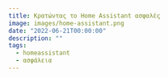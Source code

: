 ```yaml
---
title: Κρατώντας το Home Assistant ασφαλές
image: images/home-assistant.png
date: "2022-06-21T00:00:00"
description: ""
tags:
  - homeassistant
  - ασφάλεια
---
```

